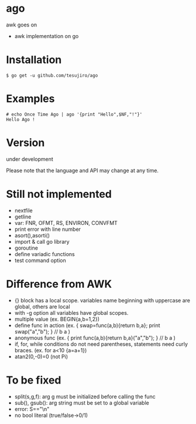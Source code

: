 # ago
awk goes on
- awk implementation on go

# Installation
```
$ go get -u github.com/tesujiro/ago
```

# Examples
```
# echo Once Time Ago | ago '{print "Hello",$NF,"!"}'
Hello Ago !

```

# Version
under development

Please note that the language and API may change at any time.


# Still not implemented
* nextfile
* getline
* var: FNR, OFMT, RS, ENVIRON, CONVFMT
* print error with line number
* asort(),asorti()
* import & call go library
* goroutine
* define variadic functions
* test command option

# Difference from AWK
* {} block has a local scope. variables name beginning with uppercase are global, others are local
* with -g option all variables have global scopes.
* multiple value (ex. BEGIN{a,b=1,2})
* define func in action (ex. { swap=func(a,b){return b,a}; print swap("a","b"); } // b a )
* anonymous func (ex. { print func(a,b){return b,a}("a","b"); } // b a )
* if, for, while conditions do not need parentheses, statements need curly braces. (ex. for a<10 {a=a+1}) 
* atan2(0,-0)=0 (not Pi)

# To be fixed
* split(s,g,f): arg g must be initialized before calling the func
* sub(), gsub(): arg string must be set to a global variable
* error: S=="\n"
* no bool literal (true/false->0/1)
